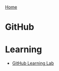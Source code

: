[Home](../README.md)
# GitHub

# Learning
- [GitHub Learning Lab](https://github.com/marketplace/github-learning-lab)
